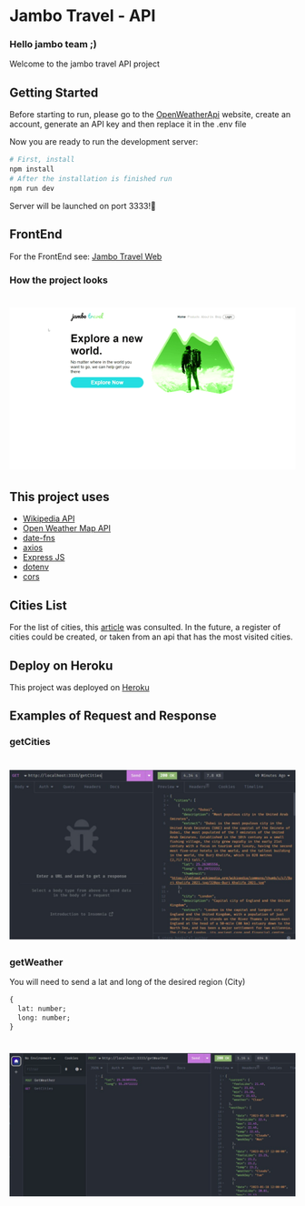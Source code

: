 # Jambo Travel - API

<h3>Hello jambo team ;)</h3>
<p>Welcome to the jambo travel API project</p>

## Getting Started

Before starting to run, please go to the [OpenWeatherApi](https://openweathermap.org/api) website, create an account, generate an API key and then replace it in the .env file

Now you are ready to run the development server:

```bash
# First, install
npm install
# After the installation is finished run
npm run dev
```

Server will be launched on port 3333!🚀

## FrontEnd

For the FrontEnd see: [Jambo Travel Web](https://github.com/fontanettiwilliam/jamboTravel-Web)

### How the project looks

<h1 align="center">
<img src="https://github.com/fontanettiwilliam/jamboTravel-API/blob/main/src/assets/jamboTravel.gif?raw=true" />
</h1>

## This project uses

- [Wikipedia API](https://en.wikipedia.org/api/rest_v1/)
- [Open Weather Map API](https://openweathermap.org/api)
- [date-fns](https://date-fns.org/)
- [axios](https://axios-http.com/)
- [Express JS](https://expressjs.com/)
- [dotenv](https://github.com/motdotla/dotenv#readme)
- [cors](https://www.npmjs.com/package/cors)

## Cities List

For the list of cities, this [article](https://www.cnn.com/travel/article/tripadvisor-travelers-choice-awards-2022/index.html) was consulted.
In the future, a register of cities could be created, or taken from an api that has the most visited cities.

## Deploy on Heroku

This project was deployed on [Heroku](https://www.heroku.com/)

## Examples of Request and Response

### getCities

<h1 align="center">
<img src="https://github.com/fontanettiwilliam/jamboTravel-API/blob/main/src/assets/responseExamples/getCities.png?raw=true" />
</h1>

### getWeather

You will need to send a lat and long of the desired region (City)

```TS
{
  lat: number;
  long: number;
}
```

<h1 align="center">
<img src="https://github.com/fontanettiwilliam/jamboTravel-API/blob/main/src/assets/responseExamples/getWeather.png?raw=true" />
</h1>
